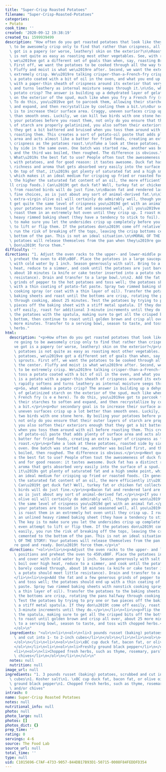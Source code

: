 ```yaml
---
title: "Super-Crisp Roasted Potatoes"
filename: "Super-Crisp-Roasted-Potatoes"
categories:
- Potato
cook_time: ''
created: '2020-09-12 19:38:19'
created_ts: 1599939499
description: "How often do you get roasted potatoes that look like they\u2019re going\
  \ to be awesomely crisp only to find that rather than crispness, all you\u2019ve\
  \ got is a papery (or worse, leathery) skin on the exterior?\n\nRoasting potatoes\
  \ is not quite as easy as roasting most other vegetables. See, with roast potatoes,\
  \ we\u2019ve got a different set of goals than when, say, roasting Brussels sprouts.\
  \ First off, we want the potatoes to be cooked through all the way to the center.\
  \ Fluffy and moist is what we\u2019re after. Second, we want the exterior to be\
  \ extremely crisp. We\u2019re talking crisper-than-a-French-fry crisp. Simply toss\
  \ a potato coated with a bit of oil in the oven, and what you end up with is a potato\
  \ with a paper-thin sheath of crispness around its exterior that very rapidly softens\
  \ and turns leathery as internal moisture seeps through it.\n\nSo, what makes a\
  \ potato crisp? The answer is building up a dehydrated layer of gelatinized starch\
  \ on the exterior of the spud, much like when you fry a French fry (s e e here).\
  \ To do this, you\u2019ve got to parcook them, allowing their starches to soften\
  \ and expand, and then recrystallize by cooling them a bit.\n\nOur secondary goal\
  \ is to increase their surface area. Craggy, uneven surfaces crisp up a lot better\
  \ than smooth ones. Luckily, we can kill two birds with one stone here. By boiling\
  \ your potatoes before you roast them, not only do you ensure that their outer layers\
  \ of starch are properly gelatinized, you also soften their exteriors enough that\
  \ they get a bit battered and bruised when you toss them around with oil before\
  \ roasting them. This creates a sort of potato-oil paste that adds plenty of surface\
  \ area and acts almost like a batter for fried foods, creating an extra layer of\
  \ crispness as the potatoes roast.\n\nTake a look at these potatoes, roasted side\
  \ by side in the same oven. One batch was started raw, another was boiled first,\
  \ and the third was boiled, then roughed. The difference is obvious.\n\nNext question:\
  \ What\u2019s the best fat to use? People often tout the awesomeness of duck fat\
  \ with potatoes, and for good reason: it tastes awesome. Duck fat has a distinct\
  \ richness and aroma that gets absorbed very easily into the surface of a spud.\
  \ On top of that, it\u2019s got plenty of saturated fat and a high smoke point,\
  \ which makes it an ideal medium for crisping up fried or roasted foods. (In general,\
  \ the higher the saturated fat content of an oil, the more efficiently it\u2019\
  ll crisp foods.) Can\u2019t get duck fat? Well, turkey fat or chicken fat collected\
  \ from roasted birds will do just fine.\n\nBacon fat and rendered lard are also\
  \ fine choices, as is just about any sort of animal-derived fat.\n\nIf you must,\
  \ extra-virgin olive oil will certainly do admirably well, though you won\u2019\
  t get quite the same level of crispness you\u2019d get with an animal fat.\n\nOnce\
  \ your potatoes are tossed in fat and seasoned well, all you\u2019ve got to do is\
  \ roast them in an extremely hot oven until they crisp up. I roast mine on an unlined\
  \ heavy rimmed baking sheet (they have a tendency to stick to foil). The key is\
  \ to make sure you let the undersides crisp up completely before you even attempt\
  \ to lift or flip them. If the potatoes don\u2019t come off relatively easily, you\
  \ run the risk of breaking off the tops, leaving the crisp bottoms cemented to the\
  \ bottom of the pan. This is not an ideal situation.\n\nMORAL OF THE STORY: Your\
  \ potatoes will release themselves from the pan when they\u2019re good and ready.\
  \ Don\u2019t force them."
difficulty: ''
directions: "1. Adjust the oven racks to the upper- and lower-middle positions and\
  \ preheat the oven to 450\xB0F. Place the potatoes in a large saucepan and cover\
  \ with cold water by 1 inch. Season generously with salt. Bring to a boil over high\
  \ heat, reduce to a simmer, and cook until the potatoes are just barely cooked through,\
  \ about 10 minutes (a knife or cake tester inserted into a potato should meet little\
  \ resistance). Drain and transfer to a large bowl.\n\n2. Add the fat and a few generous\
  \ grinds of pepper to the hot potatoes and toss well; the potatoes should end up\
  \ with a thin coating of potato-fat paste. Spray two rimmed baking sheets with nonstick\
  \ cooking spray (or coat with a thin layer of oil). Transfer the potatoes to the\
  \ baking sheets and roast until the bottoms are crisp, rotating the pans halfway\
  \ through cooking, about 25 minutes. Test the potatoes by trying to pry one or two\
  \ pieces off the baking sheet with a stiff metal spatula. If they don\u2019t come\
  \ off easily, roast for additional 3-minute increments until they do.\n\n3. Flip\
  \ the potatoes with the spatula, making sure to get all the crisped bits off the\
  \ bottom, then continue to roast until golden brown and crisp all over, about 25\
  \ more minutes. Transfer to a serving bowl, season to taste, and toss with chopped\
  \ herbs."
html:
  description: "<p>How often do you get roasted potatoes that look like they\u2019\
    re going to be awesomely crisp only to find that rather than crispness, all you\u2019\
    ve got is a papery (or worse, leathery) skin on the exterior?</p>\n<p>Roasting\
    \ potatoes is not quite as easy as roasting most other vegetables. See, with roast\
    \ potatoes, we\u2019ve got a different set of goals than when, say, roasting Brussels\
    \ sprouts. First off, we want the potatoes to be cooked through all the way to\
    \ the center. Fluffy and moist is what we\u2019re after. Second, we want the exterior\
    \ to be extremely crisp. We\u2019re talking crisper-than-a-French-fry crisp. Simply\
    \ toss a potato coated with a bit of oil in the oven, and what you end up with\
    \ is a potato with a paper-thin sheath of crispness around its exterior that very\
    \ rapidly softens and turns leathery as internal moisture seeps through it.</p>\n\
    <p>So, what makes a potato crisp? The answer is building up a dehydrated layer\
    \ of gelatinized starch on the exterior of the spud, much like when you fry a\
    \ French fry (s e e here). To do this, you\u2019ve got to parcook them, allowing\
    \ their starches to soften and expand, and then recrystallize by cooling them\
    \ a bit.</p>\n<p>Our secondary goal is to increase their surface area. Craggy,\
    \ uneven surfaces crisp up a lot better than smooth ones. Luckily, we can kill\
    \ two birds with one stone here. By boiling your potatoes before you roast them,\
    \ not only do you ensure that their outer layers of starch are properly gelatinized,\
    \ you also soften their exteriors enough that they get a bit battered and bruised\
    \ when you toss them around with oil before roasting them. This creates a sort\
    \ of potato-oil paste that adds plenty of surface area and acts almost like a\
    \ batter for fried foods, creating an extra layer of crispness as the potatoes\
    \ roast.</p>\n<p>Take a look at these potatoes, roasted side by side in the same\
    \ oven. One batch was started raw, another was boiled first, and the third was\
    \ boiled, then roughed. The difference is obvious.</p>\n<p>Next question: What\u2019\
    s the best fat to use? People often tout the awesomeness of duck fat with potatoes,\
    \ and for good reason: it tastes awesome. Duck fat has a distinct richness and\
    \ aroma that gets absorbed very easily into the surface of a spud. On top of that,\
    \ it\u2019s got plenty of saturated fat and a high smoke point, which makes it\
    \ an ideal medium for crisping up fried or roasted foods. (In general, the higher\
    \ the saturated fat content of an oil, the more efficiently it\u2019ll crisp foods.)\
    \ Can\u2019t get duck fat? Well, turkey fat or chicken fat collected from roasted\
    \ birds will do just fine.</p>\n<p>Bacon fat and rendered lard are also fine choices,\
    \ as is just about any sort of animal-derived fat.</p>\n<p>If you must, extra-virgin\
    \ olive oil will certainly do admirably well, though you won\u2019t get quite\
    \ the same level of crispness you\u2019d get with an animal fat.</p>\n<p>Once\
    \ your potatoes are tossed in fat and seasoned well, all you\u2019ve got to do\
    \ is roast them in an extremely hot oven until they crisp up. I roast mine on\
    \ an unlined heavy rimmed baking sheet (they have a tendency to stick to foil).\
    \ The key is to make sure you let the undersides crisp up completely before you\
    \ even attempt to lift or flip them. If the potatoes don\u2019t come off relatively\
    \ easily, you run the risk of breaking off the tops, leaving the crisp bottoms\
    \ cemented to the bottom of the pan. This is not an ideal situation.</p>\n<p>MORAL\
    \ OF THE STORY: Your potatoes will release themselves from the pan when they\u2019\
    re good and ready. Don\u2019t force them.</p>\n"
  directions: "<ol>\n<li>\n<p>Adjust the oven racks to the upper- and lower-middle\
    \ positions and preheat the oven to 450\xB0F. Place the potatoes in a large saucepan\
    \ and cover with cold water by 1 inch. Season generously with salt. Bring to a\
    \ boil over high heat, reduce to a simmer, and cook until the potatoes are just\
    \ barely cooked through, about 10 minutes (a knife or cake tester inserted into\
    \ a potato should meet little resistance). Drain and transfer to a large bowl.</p>\n\
    </li>\n<li>\n<p>Add the fat and a few generous grinds of pepper to the hot potatoes\
    \ and toss well; the potatoes should end up with a thin coating of potato-fat\
    \ paste. Spray two rimmed baking sheets with nonstick cooking spray (or coat with\
    \ a thin layer of oil). Transfer the potatoes to the baking sheets and roast until\
    \ the bottoms are crisp, rotating the pans halfway through cooking, about 25 minutes.\
    \ Test the potatoes by trying to pry one or two pieces off the baking sheet with\
    \ a stiff metal spatula. If they don\u2019t come off easily, roast for additional\
    \ 3-minute increments until they do.</p>\n</li>\n<li>\n<p>Flip the potatoes with\
    \ the spatula, making sure to get all the crisped bits off the bottom, then continue\
    \ to roast until golden brown and crisp all over, about 25 more minutes. Transfer\
    \ to a serving bowl, season to taste, and toss with chopped herbs.</p>\n</li>\n\
    </ol>\n"
  ingredients: "<ul>\n<li>\n<ol>\n<li>3 pounds russet (baking) potatoes, scrubbed\
    \ and cut into 1- to 2-inch cubes</li>\n</ol>\n</li>\n<li>\n<ol>\n<li>Kosher salt</li>\n\
    </ol>\n</li>\n<li>\n<ol>\n<li>\xBC cup duck fat, bacon fat, or olive oil</li>\n\
    </ol>\n</li>\n<li>\n<ol>\n<li>Freshly ground black pepper</li>\n</ol>\n</li>\n\
    <li>\n<ol>\n<li>Chopped fresh herbs, such as thyme, rosemary, parsley, and/or\
    \ chives</li>\n</ol>\n</li>\n</ul>\n"
  notes: null
  nutrition: null
image_url: null
ingredients: "1. 3 pounds russet (baking) potatoes, scrubbed and cut into 1- to 2-inch\
  \ cubes\n1. Kosher salt\n1. \xBC cup duck fat, bacon fat, or olive oil\n1. Freshly\
  \ ground black pepper\n1. Chopped fresh herbs, such as thyme, rosemary, parsley,\
  \ and/or chives"
intrash: 0
name: Super-Crisp Roasted Potatoes
notes: null
nutritional_info: null
photo: null
photo_large: null
photos: []
photos_dict: {}
prep_time: ''
rating: 0
servings: 4-6
source: The Food Lab
source_url: null
total_time: ''
type: null
uid: C1015696-C7AF-4733-9057-844DB17B93D1-50715-0008F84FEDDFD354
---
```

